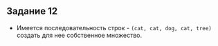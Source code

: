##  Задание 12


- Имеется последовательность строк - `(cat, cat, dog, cat, tree)` создать для нее
  собственное множество.